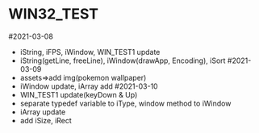 # WIN32_TEST
 

#2021-03-08
- iString, iFPS, iWindow, WIN_TEST1 update
- iString(getLine, freeLine), iWindow(drawApp, Encoding), iSort
#2021-03-09
- assets=>add img(pokemon wallpaper)
- iWindow update, iArray add
#2021-03-10
- WIN_TEST1 update(keyDown & Up)
- separate typedef variable to iType, window method to iWindow 
- iArray update
- add iSize, iRect